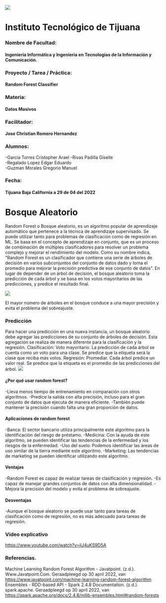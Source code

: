 ![](https://encrypted-tbn0.gstatic.com/images?q=tbn:ANd9GcQ4Dze8yYYzBPaBVPf7j9Mx9NkHZDDzKXzavCoUnkZuO0xqHG3__mjVJOearB9bEeY4sg&usqp=CAU)
# Instituto Tecnológico de Tijuana
### Nombre de Facultad:
#### Ingeniería Informática y Ingeniería en Tecnologías de la Información y Comunicación.
### Proyecto / Tarea / Práctica:
#### Random Forest Classifier
### Materia:
#### Datos Masivos
### Facilitador:
#### Jose Christian Romero Hernandez
### Alumnos:
-Garcia Torres Cristopher Arael
-Rivas Padilla Giselle                               
-Regalado Lopez Edgar Eduardo	      
-Guzman Morales Gregorio Manuel

### Fecha:
#### Tijuana Baja California a 29 de 04  del 2022 

# Bosque Aleatorio
Random Forest  o Bosque aleatorio, es un algoritmo popular de aprendizaje automático que pertenece a la técnica de aprendizaje supervisado. Se puede utilizar tanto para problemas de clasificación como de regresión en ML. Se basa en el concepto de aprendizaje en conjunto, que es un proceso de combinación de múltiples clasificadores para resolver un problema complejo y mejorar el rendimiento del modelo.
Como su nombre indica, "Random Forest es un clasificador que contiene una serie de árboles de decisión en varios subconjuntos del conjunto de datos dado y toma el promedio para mejorar la precisión predictiva de ese conjunto de datos". En lugar de depender de un árbol de decisión, el bosque aleatorio toma la predicción de cada árbol y se basa en los votos mayoritarios de las predicciones, y predice el resultado final.

![](https://static.javatpoint.com/tutorial/machine-learning/images/random-forest-algorithm.png)

El mayor número de árboles en el bosque conduce a una mayor precisión y evita el problema del sobreajuste.

### Predicción
Para hacer una predicción en una nueva instancia, un bosque aleatorio debe agregar las predicciones de su conjunto de árboles de decisión. Esta agregación se realiza de manera diferente para la clasificación y la regresión.
Clasificación: Voto mayoritario. La predicción de cada árbol se cuenta como un voto para una clase. Se predice que la etiqueta será la clase que reciba más votos.
Regresión: Promediar. Cada árbol predice un valor real. Se predice que la etiqueta es el promedio de las predicciones del árbol.
![](https://static.javatpoint.com/tutorial/machine-learning/images/random-forest-algorithm2.png)

#### ¿Por qué usar random forest?
-Lleva menos tiempo de entrenamiento en comparación con otros algoritmos.
-Predice la salida con alta precisión, incluso para el gran conjunto de datos que ejecuta de manera eficiente.
-También puede mantener la precisión cuando falta una gran proporción de datos.

#### Aplicaciones de random forest
-Banca: El sector bancario utiliza principalmente este algoritmo para la identificación del riesgo de préstamo.
-Medicina: Con la ayuda de este algoritmo, se pueden identificar las tendencias de la enfermedad y los riesgos de la enfermedad.
-Uso del suelo: Podemos identificar las áreas de uso similar de la tierra mediante este algoritmo.
-Marketing: Las tendencias de marketing se pueden identificar utilizando este algoritmo.

#### Ventajas

-Random Forest es capaz de realizar tareas de clasificación y regresión.
-Es capaz de manejar grandes conjuntos de datos con alta dimensionalidad.
-Mejora la precisión del modelo y evita el problema de sobreajuste.


#### Desventajas
-Aunque el bosque aleatorio se puede usar tanto para tareas de clasificación como de regresión, no es más adecuado para tareas de regresión.


### Video explicativo
<https://www.youtube.com/watch?v=jlJ4uKS9D5A>

### Referencias.
Machine Learning Random Forest Algorithm - Javatpoint. (z.d.). Www.Javatpoint.Com. Geraadpleegd op 30 april 2022, van https://www.javatpoint.com/machine-learning-random-forest-algorithm
Ensembles - RDD-based API - Spark 2.4.8 Documentation. (z.d.). spark.apache. Geraadpleegd op 30 april 2022, van https://spark.apache.org/docs/2.4.8/mllib-ensembles.html#random-forests
